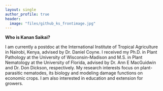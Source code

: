 ```yaml
---
layout: single
author_profile: true 
header:
  image: "files/github_ks_frontimage.jpg" 
--- 
```



**Who is Kanan Saikai?**

I am currently a postdoc at the International Institute of Tropical Agriculture in Nairobi, Kenya, advised by Dr. Daniel Coyne.
I received my Ph.D. in Plant Pathology at the University of Wisconsin-Madison and M.S. in Plant Nematology at the University of Florida, advised by Dr. Ann E MacGuidwin and Dr. Don Dickson, respectively.
My research interests focus on plant-parasitic nematodes, its biology and modeling damage functions on economic crops. I am also interested in education and extension for growers.


 
 
